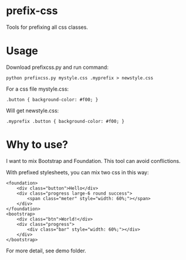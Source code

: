prefix-css
==========

Tools for prefixing all css classes.

# Usage
Download prefixcss.py and run command:

    python prefixcss.py mystyle.css .myprefix > newstyle.css

For a css file mystyle.css:

    .button { background-color: #f00; }
        
Will get newstyle.css:

    .myprefix .button { background-color: #f00; }
        
# Why to use?
I want to mix Bootstrap and Foundation. This tool can avoid conflictions. 

With prefixed stylesheets, you can mix two css in this way:

    <foundation>
        <div class="button">Hello</div>
        <div class="progress large-6 round success">
            <span class="meter" style="width: 60%;"></span>
        </div>
    </foundation>
    <bootstrap>
        <div class="btn">World!</div>
        <div class="progress">
            <div class="bar" style="width: 60%;"></div>
        </div>
    </bootstrap>

For more detail, see demo folder.
